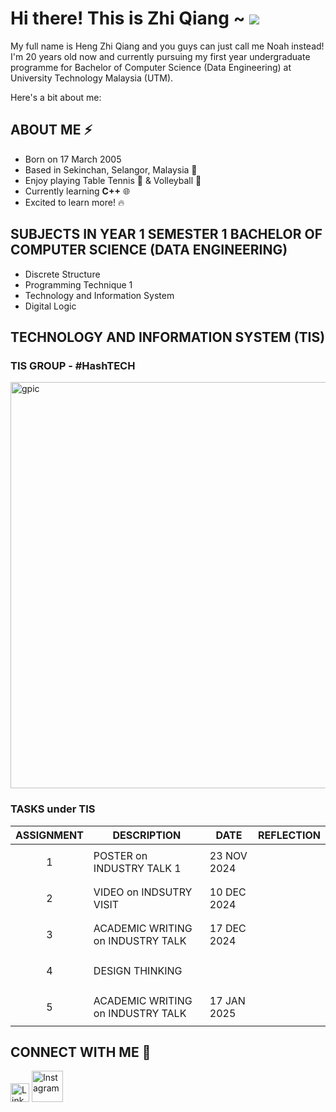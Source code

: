 # Hi there! This is Zhi Qiang ~  ![](https://user-images.githubusercontent.com/18350557/176309783-0785949b-9127-417c-8b55-ab5a4333674e.gif)
My full name is Heng Zhi Qiang and you guys can just call me Noah instead! I'm 20 years old now and currently pursuing my first year undergraduate programme for Bachelor of Computer Science (Data Engineering) at University Technology Malaysia (UTM).


Here's a bit about me:

## ABOUT ME ⚡
- Born on 17 March 2005
- Based in Sekinchan, Selangor, Malaysia 👶 
- Enjoy playing Table Tennis 🏓 & Volleyball 🏐
- Currently learning **C++** 🌐
- Excited to learn more! 🔥

## **SUBJECTS IN YEAR 1 SEMESTER 1 BACHELOR OF COMPUTER SCIENCE (DATA ENGINEERING)**
- Discrete Structure
- Programming Technique 1
- Technology and Information System
- Digital Logic

## TECHNOLOGY AND INFORMATION SYSTEM (TIS)


### TIS GROUP - #HashTECH
<img src="https://github.com/user-attachments/assets/3986ccea-eb41-4a25-9648-928d52bb285d" alt="gpic" width="650" />   

<!-- ![gpic](https://github.com/user-attachments/assets/gpic.jpg) -->


### TASKS under TIS
|     **ASSIGNMENT**    |                **DESCRIPTION**            |    **DATE**   | **REFLECTION**  |
|-----------------------|-------------------------------------------|---------------|-----------------|
|<p align="center">1</p>|       POSTER on INDUSTRY TALK 1           |  23 NOV 2024  |                 |
|<p align="center">2</p>|       VIDEO on INDSUTRY VISIT             |  10 DEC 2024  |                 |
|<p align="center">3</p>|       ACADEMIC WRITING on INDUSTRY TALK   |  17 DEC 2024  |                 |
|<p align="center">4</p>|       DESIGN THINKING                     |               |                 |
|<p align="center">5</p>|       ACADEMIC WRITING on INDUSTRY TALK   |  17 JAN 2025  |                 |


<!--CLARITY
TECHWORKS
SDN BHD-->


<!--SmartyPants converts ASCII punctuation characters into "smart" typographic punctuation HTML entities. For example:

|                |ASCII                          |HTML                         |
|----------------|-------------------------------|-----------------------------|
|Single backticks|`'Isn't this fun?'`            |'Isn't this fun?'            |
|Quotes          |`"Isn't this fun?"`            |"Isn't this fun?"            |
|Dashes          |`-- is en-dash, --- is em-dash`|-- is en-dash, --- is em-dash|

**Profile:**

- **Name:** Heng Zhi Qiang (Noah)
- **Age:** 19
- **Gender:** Male
- **Occupation:** Student
- **Salary:** - (Not applicable as the person is a student)
- **Address:** - (Not provided) -->


## CONNECT WITH ME 📲
[<img src="[https://upload.wikimedia.org/wikipedia/commons/a/ab/LinkedIn_logo_2022.svg](https://raw.githubusercontent.com/rahuldkjain/github-profile-readme-generator/master/src/images/icons/Social/linked-in-alt.svg)" alt="LinkedIn" width="30" height="30">](https://www.linkedin.com/in/heng-zhi-qiang-zhi-qiang-666188194/)
[<img src="https://upload.wikimedia.org/wikipedia/commons/9/95/Instagram_logo_2022.svg" alt="Instagram" width="50" height="50">](https://www.instagram.com/z.qiang0317)
